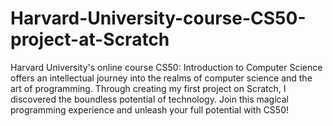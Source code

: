 # Harvard-University-course-CS50-project-at-Scratch
Harvard University's online course CS50: Introduction to Computer Science offers an intellectual journey into the realms of computer science and the art of programming. Through creating my first project on Scratch, I discovered the boundless potential of technology. Join this magical programming experience and unleash your full potential with CS50!
